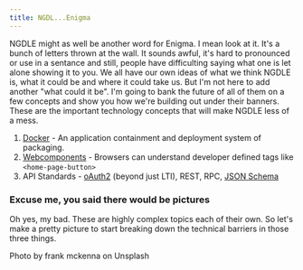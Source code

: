 ```yaml
---
title: NGDL...Enigma
---
```


NGDLE might as well be another word for Enigma. I mean look at it. It's a bunch of letters thrown at the wall. It sounds awful, it's hard to pronounced or use in a sentance and still, people have difficulting saying what one is let alone showing it to you. We all have our own ideas of what we think NGDLE is, what it could be and where it could take us. But I'm not here to add another "what could it be". I'm going to bank the future of all of them on a few concepts and show you how we're building out under their banners. These are the important technology concepts that will make NGDLE less of a mess.

1. [Docker](https://www.docker.com/) - An application containment and deployment system of packaging.
2. [Webcomponents](https://www.webcomponents.org/) - Browsers can understand developer defined tags like `<home-page-button>`
3. API Standards - [oAuth2](https://oauth.net/2/) (beyond just LTI), REST, RPC, [JSON Schema](http://json-schema.org/)

### Excuse me, you said there would be pictures
Oh yes, my bad. These are highly complex topics each of their own. So let's make a pretty picture to start breaking down the technical barriers in those three things.

Photo by frank mckenna on Unsplash